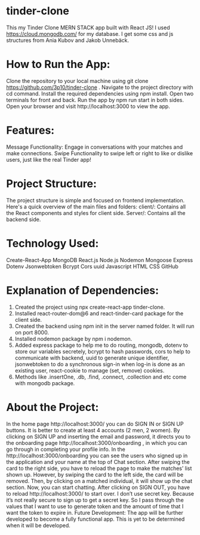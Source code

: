 # tinder-clone
This my Tinder Clone MERN STACK app built with React JS!
I used https://cloud.mongodb.com/ for my database.
I get some css and js structures from Ania Kubov and Jakob Unnebäck.
# How to Run the App:
Clone the repository to your local machine using git clone https://github.com/3p10/tinder-clone .
Navigate to the project directory with cd command.
Install the required dependencies using npm install.
Open two terminals for front and back. Run the app by npm run start in both sides.
Open your browser and visit http://localhost:3000 to view the app.
# Features:
Message Functionality: Engage in conversations with your matches and make connections. 
Swipe Functionality to swipe left or right to like or dislike users, just like the real Tinder app!
# Project Structure:
The project structure is simple and focused on frontend implementation. Here's a quick overview of the main files and folders:
client/: Contains all the React components and styles for client side.
Server/: Contains all the backend side.
# Technology Used:
Create-React-App
MongoDB
React.js
Node.js
Nodemon 
Mongoose
Express
Dotenv
Jsonwebtoken
Bcrypt
Cors
uuid
Javascript
HTML
CSS
GitHub
# Explanation of Dependencies:
1.	Created the project using npx create-react-app tinder-clone.
2.	Installed react-router-dom@6 and react-tinder-card package for the client side.
3.	Created the backend using npm init in the server named folder. It will run on port 8000.
4.	Installed nodemon package by npm i nodemon.
5.	Added express package to help me to do routing, mongodb, dotenv to store our variables secretely, bcrypt to hash passwords, cors to help to communicate with backend, uuid to generate unique identifier, jsonwebtoken to do a synchronous sign-in when log-in is done as an existing user, react-cookie to manage (set, remove) cookies.
6.	Methods like .insertOne, .db, .find, .connect, .collection and etc come with mongodb package.
# About the Project:
In the home page http://localhost:3000/ you can do SIGN IN or SIGN UP buttons. It is better to create at least 4 accounts (2 men, 2 women).
By clicking on SIGN UP and inserting the email and password, it directs you to the onboarding page http://localhost:3000/onboarding , in which you can go through in completing your profile info.
In the http://localhost:3000/onboarding you can see the users who signed up in the application and your name at the top of Chat section. After swiping the card to the right side, you have to reload the page to make the matches’ list shown up. However, by swiping the card to the left side, the card will be removed.
Then, by clicking on a matched individual, it will show up the chat section. Now, you can start chatting.
After clicking on SIGN OUT, you have to reload http://localhost:3000/ to start over.
I don’t use secret key. Because it’s not really secure to sign up to get a secret key. So I pass through the values that I want to use to generate token and the amount of time that I want the token to expire in.
Future Development:
The app will be further developed to become a fully functional app. This is yet to be determined when it will be developed.

